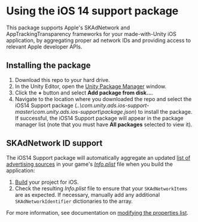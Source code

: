 # Using the iOS 14 support package
This package supports Apple's SKAdNetwork and AppTrackingTransparency frameworks for your made-with-Unity iOS application, by aggregating proper ad network IDs and providing access to relevant Apple developer APIs.

## Installing the package
1. Download this repo to your hard drive.
2. In the Unity Editor, open the [Unity Package Manager](https://docs.unity3d.com/Manual/Packages.html) window. 
3. Click the **+** button and select **Add package from disk...**.
4. Navigate to the location where you downloaded the repo and select the iOS14 Support package (_..\com.unity.ads.ios-support-master\com.unity.ads.ios-support\package.json_) to install the package. If successful, the iOS14 Support package will appear in the package manager list (note that you must have **All packages** selected to view it). 

## SKAdNetwork ID support
The iOS14 Support package will automatically aggregate an updated [list of advertising sources](https://unityads.unity3d.com/help/ios/skadnetwork-ids) in your game's [_Info.plist_](https://developer.apple.com/documentation/bundleresources/information_property_list) file when you build the application: 

1. [Build](https://docs.unity3d.com/Manual/BuildSettings.html) your project for iOS.
2. Check the resulting *Info.plist* file to ensure that your `SKAdNetworkItems` are as expected. If necessary, manually add any additional `SKAdNetworkIdentifier` dictionaries to the array.

For more information, see documentation on [modifying the properties list](https://unityads.unity3d.com/help/ios/integration-guide-ios#modifying-the-properties-list).
